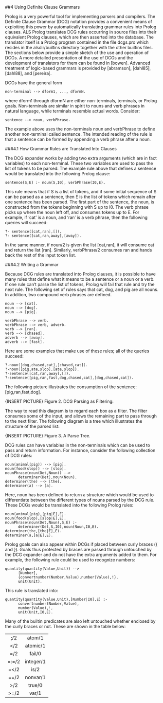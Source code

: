 ##4 Using Definite Clause Grammars

Prolog is a very powerful tool for implementing parsers and compilers. The Definite Clause Grammar (DCG) notation provides a convenient means of exploiting
this power by automatically translating grammar rules into Prolog clauses. ALS
Prolog translates DCG rules occurring in source files into their equivalent Prolog
clauses, which are then asserted into the database. The translator itself is a Prolog
program contained in the file dcgs.pro which resides in the alsdir/builtins directory together
with the other builtins files. The sections below provide a simple sketch of the use
and operation of DCGs. A more detailed presentation of the use of DCGs and the
development of translators for them can be found in [bowen]. Advanced treatment
of logic-based grammars is provided by [abramson], [dahl85], [dahl88], and [pereira]. 

DCGs have the general form

    non-terminal --> dform1, ..., dformN.

where dform1 through dformN are either non-terminals, terminals, or Prolog goals. Non-terminals are similar in spirit to nouns and verb phrases in natural language, while terminals resemble actual words.
Consider:

    sentence --> noun, verbPhrase.

The example above uses the non-terminals noun and verbPhrase to define another non-terminal called sentence. The intended reading of the rule is that a sentence can be formed by appending a verb phrase after a noun.

###4.1 How Grammar Rules are Translated Into Clauses

The DCG expander works by adding two extra arguments (which are in fact variables) to each non-terminal. These two variables are used to pass the list of tokens
to be parsed. The example rule above that defines a sentence would be translated into the following
Prolog clause:

    sentence(S,E) :- noun(S,I0), verbPhrase(I0,E).

This rule means that if S is a list of tokens, and if some initial sequence of S can be
parsed as a sentence, then E is the list of tokens which remain after one sentence
has been parsed. The first part of the sentence, the noun, is constructed from the
tokens beginning with S up to I0. The verb phrase picks up where the noun left
off, and consumes tokens up to E. For example, if ‘cat’ is a noun, and ‘ran’ is a
verb phrase, then the following queries will succeed:
````
?- sentence([cat,ran],[]).
?- sentence([cat,ran,away],[away]).
````
In the same manner, if noun/2 is given the list [cat,ran], it will consume cat
and return the list [ran]. Similarly, verbPhrase/2 consumes ran and hands
back the rest of the input token list.

###4.2 Writing a Grammar

Because DCG rules are translated into Prolog clauses, it is possible to have many
rules that define what it means to be a sentence or a noun or a verb. If one rule can’t
parse the list of tokens, Prolog will fail that rule and try the next rule. The following set of
rules says that cat, dog, and pig are all nouns. In addition, two compound verb
phrases are defined.
````
noun --> [cat].
noun --> [dog].
noun --> [pig].

verbPhrase --> verb.
verbPhrase --> verb, adverb.
verb --> [ran].
verb --> [chased].
adverb --> [away].
adverb --> [fast].
````
Here are some examples that make use of these rules; all of the queries succeed:
````
?-noun([dog,chased,cat],[chased,cat]).
?-noun([pig,ate,slop],[ate,slop]).
?-sentence([cat,ran,away],[]).
?-sentence([pig,ran,fast,dog,chased,cat],[dog,chased,cat]).
````
The following picture illustrates the consumption of the sentence:
[pig,ran,fast,dog].

{INSERT PICTURE}
Figure 2. DCG Parsing as Filtering.

The way to read this diagram is to regard each box as a filter. The filter consumes
some of the input, and allows the remaining part to pass through to the next filter.
The following diagram is a tree which illustrates the structure of the parsed list:

{INSERT PICTURE}
Figure 3. A Parse Tree.

DCG rules can have variables in the non-terminals which can be used to pass and
return information. For instance, consider the following collection of DCG rules:
````
noun(animal(pig)) --> [pig].
noun(food(slop)) --> [slop].
nounPhrase(noun(Det,Noun)) --> 
      determiner(Det),noun(Noun).
determiner(the) --> [the].
determiner(a) --> [a].
````
Here, noun has been defined to return a structure which would be used to differentiate between the different types of nouns parsed by the DCG rule. These DCGs would be translated into the following Prolog rules:
````
noun(animal(pig),[pig|E],E).
noun(food(slop),[slop|E],E).
nounPhrase(noun(Det,Noun),S,E) :- 
      determiner(Det,S,I0),noun(Noun,I0,E).
determiner(the,[the|E],E).
determiner(a,[a|E],E).
````
Prolog goals can also appear within DCGs if placed between curly braces ({ and }).
Goals thus protected by braces are passed through untouched by the DCG expander
and do not have the extra arguments added to them. For example, the following rule
could be used to recognize numbers:
````
quantity(quantity(Value,Unit)) -->
      [Number],
      {convertnumber(Number,Value),number(Value),!},
      unit(Unit).
````
This rule is translated into:
````
quantity(quantity(Value,Unit),[Number|I0],E) :- 
      convertnumber(Number,Value),
      number(Value),!,
      unit(Unit,I0,E).
````
Many of the builtin predicates are also left untouched whether enclosed by the curly
braces or not. These are shown in the table below:

|       |           |
|:-----:|:---------:|
| ;/2   | atom/1    |
| </2   | atomic/1  |
| =/2   | fail/0    |
| =:=/2 | integer/1 |
| =</2  | is/2      |
| =\=/2 | nonvar/1  |
| >/2   | true/0    |
| >=/2  | var/1     |
